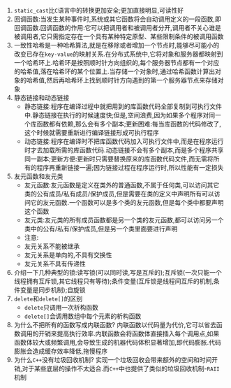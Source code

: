 1. `static_cast`比`C`语言中的转换更加安全;更加直接明显,可读性好
2. 回调函数:当发生某种事件时,系统或其它函数将会自动调用定义的一段函数,即回调函数.回调函数的作用:它可以把调用者和被调用者分开,调用者不关心谁是被调用者,它只需指定存在一个具有某种特定原型、某些限制条件的被调用函数
3. 一致性哈希是一种哈希算法,就是在移除或者增加一个节点时,能够尽可能小的改变已存在`key-value`的映射关系.在分布式系统中,它将对象和服务器都映射到一个哈希环上.哈希环是按照顺时针方向组织的,每个服务器节点都有一个对应的哈希值,落在哈希环的某个位置上.当存储一个对象时,通过哈希函数计算出对象的哈希值,然后再哈希环上找到顺时针方向遇到的第一个服务器节点来存储对象
4. 静态链接和动态链接
   * 静态链接:程序在编译过程中就把用到的库函数代码全部复制到可执行文件中.静态链接在执行的时候速度快;但是,空间浪费,因为如果多个程序对同一个库函数都有依赖,那么会有多个副本;更新困难:每当库函数的代码修改了,这个时候就需要重新进行编译链接形成可执行程序
   * 动态链接:程序在编译时不把库函数代码加入可执行文件中,而是在程序运行时才去加载所需的库函数代码.动态链接不会有多个副本,而是多个程序共享同一副本;更新方便:更新时只需要替换原来的库函数代码文件,而无需将所有的程序再重新链接一遍;因为链接过程在程序运行时,所以性能有一定损失
5. 友元函数和友元类
   * 友元函数:友元函数是定义在类外的普通函数,不属于任何类,可以访问其它类的公有成员/私有成员/保护成员,但是需要在类的定义中声明所有可以访问它的友元函数.一个函数可以是多个类的友元函数,但是每个类中都要声明这个函数
   * 友元类:友元类的所有成员函数都是另一个类的友元函数,都可以访问另一个类中的公有/私有/保护成员,但是另一个类里面要进行声明
   * 注意:
    - 友元关系不能被继承
    - 友元关系是单向的,不具有交换性
    - 友元关系不具有传递性
6. 介绍一下几种典型的锁:读写锁(可以同时读,写是互斥的);互斥锁(一次只能一个线程拥有互斥锁,其它线程只有等待);条件变量(互斥锁是线程间互斥的机制,条件变量是同步机制);自旋锁
7. `delete`和`delete[]`的区别
   * `delete`只调用一次析构函数
   * `delete[]`会调用数组中每个元素的析构函数
8. 为什么不把所有的函数写成内联函数?
   内联函数以代码量为代价,它可以省去函数调用的开销来提高执行效率.内联函数会将函数体直接插入每个调用点,如果函数体较大或频繁调用,会导致生成的机器代码体积显著增加,即代码膨胀.代码膨胀会造成缓存效率降低,拖慢程序
9. 为什么`C++`没有垃圾回收机制?
    实现一个垃圾回收会带来额外的空间和时间开销,对于某些底层的操作不太适合.而`C++`中也提供了类似的垃圾回收机制-`RAII`机制